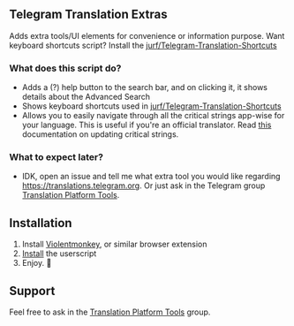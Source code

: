 ## Telegram Translation Extras
Adds extra tools/UI elements for convenience or information purpose. Want keyboard shortcuts script? Install the [jurf/Telegram-Translation-Shortcuts](https://github.com/jurf/telegram-translation-shortcuts/)

### What does this script do?

- Adds a (?) help button to the search bar, and on clicking it, it shows details about the Advanced Search
- Shows keyboard shortcuts used in [jurf/Telegram-Translation-Shortcuts](https://github.com/jurf/telegram-translation-shortcuts/)
- Allows you to easily navigate through all the critical strings app-wise for your language. This is useful if you're an official translator. Read [this](https://github.com/rondevous/telegram-translation-extras/blob/main/HOWTO-update-critical-strings.md) documentation on updating critical strings.

### What to expect later?

- IDK, open an issue and tell me what extra tool you would like regarding https://translations.telegram.org. Or just ask in the Telegram group [Translation Platform Tools](https://t.me/translationtools).

## Installation

1. Install [Violentmonkey](https://violentmonkey.github.io/get-it/), or similar browser extension
2. [Install](https://github.com/rondevous/telegram-translation-extra/raw/main/telegram-translation-extra.user.js) the userscript
3. Enjoy. :slightly_smiling_face:

## Support

Feel free to ask in the [Translation Platform Tools](https://t.me/translationtools) group.
